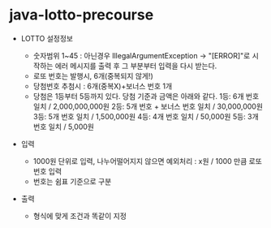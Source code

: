 # java-lotto-precourse

- LOTTO 설정정보 
  - 숫자범위 1~45 : 아닌경우 IllegalArgumentException -> "[ERROR]"로 시작하는 에러 메시지를 출력 후 그 부분부터 입력을 다시 받는다.
  - 로또 번호는 발행시, 6개(중복되지 않게!)
  - 당첨번호 추첨시 : 6개(중복X)+보너스 번호 1개
  - 당첨은 1등부터 5등까지 있다. 당첨 기준과 금액은 아래와 같다.
    1등: 6개 번호 일치 / 2,000,000,000원
    2등: 5개 번호 + 보너스 번호 일치 / 30,000,000원
    3등: 5개 번호 일치 / 1,500,000원
    4등: 4개 번호 일치 / 50,000원
    5등: 3개 번호 일치 / 5,000원

- 입력 
  - 1000원 단위로 입력, 나누어떨어지지 않으면 예외처리 : x원 / 1000 만큼 로또 번호 입력 
  - 번호는 쉼표 기준으로 구분 
- 출력 
  - 형식에 맞게 조건과 똑같이 지정 